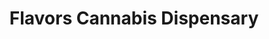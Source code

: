 ---
title: "Flavors Cannabis Dispensary"
url: /riverbank/flavors-cannabis-dispensary/
shop: Hanf
---